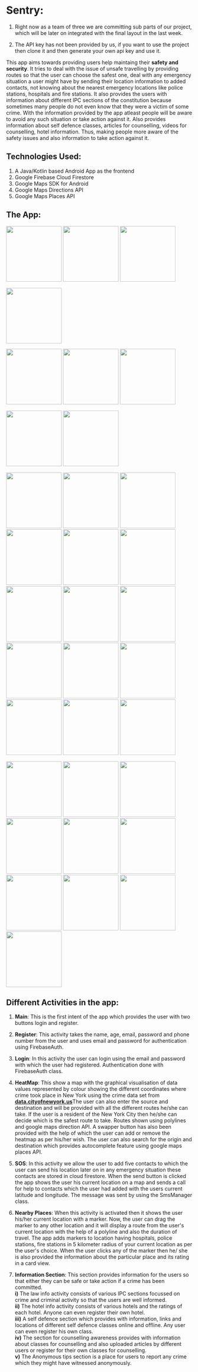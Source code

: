 # Sentry: 

1. Right now as a team of three we are committing sub parts of our project, which will be later on integrated with the final layout in the last week.

2. The API key has not been provided by us, if you want to use the project then clone it and then generate your own api key and use it. 

  This app aims towards providing users help maintaing their **safety and security**. It tries to deal with the issue of unsafe travelling by providing routes so that the user can choose the safest one, deal with any emergency situation a user might have by sending their location information to added contacts, not knowing about the nearest emergency locations like police stations, hospitals and fire stations. It also provides the users with information about different IPC sections of the constitution because sometimes many people do not even know that they were a victim of some crime. With the information provided by the app atleast people will be aware to avoid any such situation or take action against it. Also provides information about self defence classes, articles for counselling, videos for counselling, hotel information. Thus, making people more aware of the safety issues and also information to take action against it.

## Technologies Used:

<ol>
  <li>A Java/Kotlin based Android App as the frontend</li>
  <li>Google Firebase Cloud Firestore</li>
  <li>Google Maps SDK for Android</li>
  <li>Google Maps Directions API</li>
  <li>Google Maps Places API</li>
</ol>

## The App:
<img src="https://user-images.githubusercontent.com/54111579/101481644-80d2ee80-397b-11eb-8252-517036dc66e9.jpeg" width="150px"/> <img src="https://user-images.githubusercontent.com/54111579/101481656-84ff0c00-397b-11eb-9071-1966dc3e1116.jpeg" width="150px"/>
<img src="https://user-images.githubusercontent.com/54111579/101481667-87616600-397b-11eb-8782-6758d8f70ff3.jpeg" width="150px"/>

<img src="https://user-images.githubusercontent.com/54111579/101481681-8c261a00-397b-11eb-8509-a59c66b2b9bb.jpeg" width="150px"/>

<img src="https://user-images.githubusercontent.com/54111579/101481690-90523780-397b-11eb-9aae-96d25f7b9d24.jpeg" width="150px"/> <img src="https://user-images.githubusercontent.com/54111579/101481705-97794580-397b-11eb-9ddb-1fbee43f3cfb.jpeg" width="150px"/>
<img src="https://user-images.githubusercontent.com/54111579/101481717-9ba56300-397b-11eb-93ab-9c01650fabb4.jpeg" width="150px"/>

<img src="https://user-images.githubusercontent.com/54111579/101481732-a4963480-397b-11eb-9d07-1a68578d39c6.jpeg" width="150px"/> <img src="https://user-images.githubusercontent.com/54111579/101482540-e07dc980-397c-11eb-9c80-fc393dc17a38.jpeg" width="150px"/>

<img src="https://user-images.githubusercontent.com/54111579/101482631-02774c00-397d-11eb-924c-2b95d943b630.jpeg" width="150px"/> <img src="https://user-images.githubusercontent.com/54111579/101482635-04d9a600-397d-11eb-9058-3dd5baa7ebd6.jpeg" width="150px"/>
<img src="https://user-images.githubusercontent.com/54111579/101482642-073c0000-397d-11eb-86b9-bf87b71ec4f2.jpeg" width="150px"/>
<img src="https://user-images.githubusercontent.com/54111579/101482648-099e5a00-397d-11eb-84d5-a083d464e520.jpeg" width="150px"/>
<img src="https://user-images.githubusercontent.com/54111579/101482654-0b681d80-397d-11eb-8e34-9ebe3379eff9.jpeg" width="150px"/>
<img src="https://user-images.githubusercontent.com/54111579/101482663-0d31e100-397d-11eb-9c36-fe8b6c9e0362.jpeg" width="150px"/>
<img src="https://user-images.githubusercontent.com/54111579/101482677-11f69500-397d-11eb-9f93-585f3009eeff.jpeg" width="150px"/>
<img src="https://user-images.githubusercontent.com/54111579/101483643-7e25c880-397e-11eb-8975-977715c8cbf3.jpeg" width="150px"/>
<img src="https://user-images.githubusercontent.com/54111579/101483649-7fef8c00-397e-11eb-99dd-c213db4a76c4.jpeg" width="150px"/>
<img src="https://user-images.githubusercontent.com/54111579/101483659-82ea7c80-397e-11eb-9d47-3dd62f95be7f.jpeg" width="150px"/>
<img src="https://user-images.githubusercontent.com/54111579/101483699-8f6ed500-397e-11eb-96b5-ee5d0e2917c5.jpeg" width="150px"/>
<img src="https://user-images.githubusercontent.com/54111579/101483732-9990d380-397e-11eb-8642-90f9649b4aa6.jpeg" width="150px"/>
<img src="https://user-images.githubusercontent.com/54111579/101484209-42d7c980-397f-11eb-8b5e-0039d10f724c.jpeg" width="150px"/>
<img src="https://user-images.githubusercontent.com/54111579/101484202-410e0600-397f-11eb-912a-6297d9e9838b.jpeg" width="150px"/>
<img src="https://user-images.githubusercontent.com/54111579/101484215-453a2380-397f-11eb-84d2-a34ba417f080.jpeg" width="150px"/>

<img src="https://user-images.githubusercontent.com/54111579/101484405-94805400-397f-11eb-9728-143d69dbeeb3.jpeg" width="150px"/> <img src="https://user-images.githubusercontent.com/54111579/101484442-a5c96080-397f-11eb-8b40-76e64c3a494f.jpeg" width="150px"/>
<img src="https://user-images.githubusercontent.com/54111579/101484488-b7ab0380-397f-11eb-9cf2-0046736f7708.jpeg" width="150px"/>
<img src="https://user-images.githubusercontent.com/54111579/101484533-c8f41000-397f-11eb-8b9f-3509ebdbf6c9.jpeg" width="150px"/>
<img src="https://user-images.githubusercontent.com/54111579/101484575-dad5b300-397f-11eb-8edf-7e491d67375e.jpeg" width="150px"/>
<img src="https://user-images.githubusercontent.com/54111579/101484583-dc9f7680-397f-11eb-822c-a49fad896935.jpeg" width="150px"/>
<img src="https://user-images.githubusercontent.com/54111579/101484619-ecb75600-397f-11eb-8aeb-c4c0b9157d9c.jpeg" width="150px"/>
<img src="https://user-images.githubusercontent.com/54111579/101484704-0a84bb00-3980-11eb-95ac-737354355289.jpeg" width="150px"/>
<img src="https://user-images.githubusercontent.com/54111579/101484713-0d7fab80-3980-11eb-9441-48d2fe59edfe.jpeg" width="150px"/>
<img src="https://user-images.githubusercontent.com/54111579/101484721-11133280-3980-11eb-8535-397edd06b86d.jpeg" width="150px"/>



## Different Activities in the app:

 1) **Main**: This is the first intent of the app which provides the user with two buttons login and register.
 
 2) **Register**: This activity takes the name, age, email, password and phone number from the user and uses email and password for authentication using FirebaseAuth. 
 
 3) **Login**: In this activity the user can login using the email and password with which the user had registered. Authentication done with FirebaseAuth class.

 4) **HeatMap**: This show a map with the graphical visualisation of data values represented by colour showing the different coordinates where crime took place in New York using the crime data set from <a href="https://data.cityofnewyork.us"><b><ins>data.cityofnewyork.us</ins></b></a>The user can also enter the source and destination and will be provided with all the different routes he/she can take. If the user is a resident of the New York City then he/she can decide which is the safest route to take. Routes shown using polylines and google maps direction API. A swapper button has also been provided with the help of which the user can add or remove the heatmap as per his/her wish. The user can also search for the origin and destination which provides autocomplete feature using google maps places API. 
 
 5) **SOS**: In this activity we allow the user to add five contacts to which the user can send his location later on in any emergency situation these contacts are stored in cloud firestore. When the send button is clicked the app shows the user his current location on a map and sends a call for help to contacts which the user had added with the users current latitude and longitude. The message was sent by using the SmsManager class.
 
 6) **Nearby Places**: When this activity is activated then it shows the user his/her current location with a marker. Now, the user can drag the marker to any other location and it will display a route from the user's current location with the help of a polyline and also the duration of travel. The app adds markers to location having hospitals, police stations, fire stations in 5 kilometer radius of your current location as per the user's choice. When the user clicks any of the marker then he/ she is also provided the information about the particular place and its rating in a card view.
 
7) **Information Section**: This section provides information for the users so that either they can be safe or take action if a crime has been committed.
          <br/>**i)** The law info activity consists of various IPC sections focussed on crime and criminal activity so that the users are well informed.
          <br/>**ii)** The hotel info activity consists of various hotels and the ratings of each hotel. Anyone can even register their own hotel.
          <br/>**iii)** A self defence section which provides with information, links and locations of different self defence classes online and offline. Any user can even register his own class.
          <br/>**iv)** The section for counselling awareness provides with information about classes for counselling and also uploaded articles by different users or register for their own classes for counselling.
          <br/>**v)** The Anonymous tips section is a place for users to report any crime which they might have witnessed anonymously.

